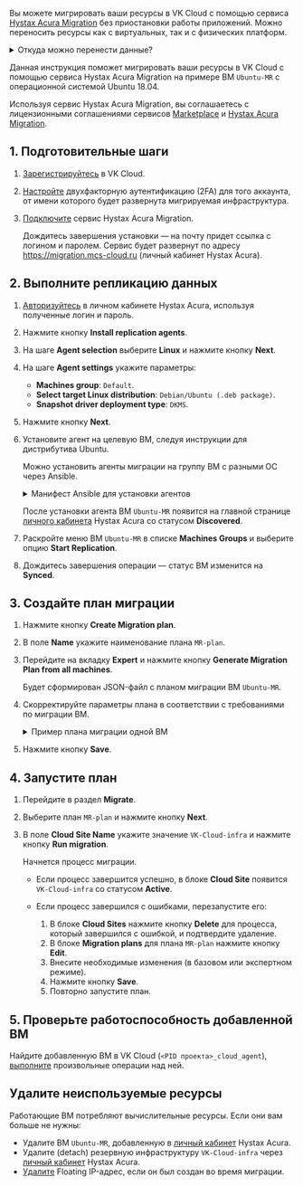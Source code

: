 Вы можете мигрировать ваши ресурсы в VK Cloud с помощью сервиса [Hystax Acura Migration](https://msk.cloud.vk.com/app/services/marketplace/v2/apps/service/71713459-37ca-45db-9523-1cade3c58912/latest/info) без приостановки работы приложений. Можно переносить ресурсы как с виртуальных, так и с физических платформ.

<details>
  <summary>Откуда можно перенести данные?</summary>

**Поддерживаемые платформы**: VK Cloud, Yandex Cloud, CROC Cloud, SberCloud, Базис.Cloud, OpenStack, VMware, Amazon Web Services, Google Cloud Platform, Microsoft Azure, Oracle Cloud, Alibaba Cloud, Hyper-V, а также физические машины.

**Поддерживаемые приложения**: SAP, Microsoft Active Directory, PostgreSQL, Oracle, NGINX, Red Hat Jboss Enterprise, IBM WebSphere, Apache, VMware vSphere, MySQL, MongoDB, Hadoop, Spark.

**Поддерживаемые операционные системы**: Windows, RHEL, CentOS, Debian, Ubuntu, AstraLinux, AltLinux, Ред ОС. Полный список доступных для миграции ОС и их версий приведен на странице [создания ВМ](/ru/computing/iaas/service-management/vm/vm-create#create_vm) в вашем личном кабинете.

</details>

Данная инструкция поможет мигрировать ваши ресурсы в VK Cloud с помощью сервиса Hystax Acura Migration на примере ВМ `Ubuntu-MR` с операционной системой Ubuntu 18.04.

Используя сервис Hystax Acura Migration, вы соглашаетесь с лицензионными соглашениями сервисов [Marketplace](/ru/intro/start/legal/marketplace) и [Hystax Acura Migration](https://хст.рф/terms-of-use).

## 1. Подготовительные шаги

1. [Зарегистрируйтесь](/ru/intro/start/account-registration) в VK Cloud.
1. [Настройте](/ru/tools-for-using-services/vk-cloud-account/service-management/account-manage/manage-2fa) двухфакторную аутентификацию (2FA) для того аккаунта, от имени которого будет развернута мигрируемая инфраструктура.
1. [Подключите](/ru/applications-and-services/marketplace/service-management/pr-instance-add) сервис Hystax Acura Migration.

   Дождитесь завершения установки — на почту придет ссылка с логином и паролем. Сервис будет развернут по адресу https://migration.mcs-cloud.ru (личный кабинет Hystax Acura).

## 2. Выполните репликацию данных

1. [Авторизуйтесь](https://migration.mcs-cloud.ru) в личном кабинете Hystax Acura, используя полученные логин и пароль.
1. Нажмите кнопку **Install replication agents**.
1. На шаге **Agent selection** выберите **Linux** и нажмите кнопку **Next**.
1. На шаге **Agent settings** укажите параметры:

   - **Machines group**: `Default`.
   - **Select target Linux distribution**: `Debian/Ubuntu (.deb package)`.
   - **Snapshot driver deployment type**: `DKMS`.

1. Нажмите кнопку **Next**.
1. Установите агент на целевую ВМ, следуя инструкции для дистрибутива Ubuntu.

   <info>

   Можно установить агенты миграции на группу ВМ с разными ОС через Ansible.

   </info>

   <details>
     <summary>Манифест Ansible для установки агентов</summary>

   ```yaml
   - hosts: all
     vars:
       ansible_ssh_pipelining: true

     tasks:
       - name: Generate URL rpm
         set_fact:
           download_url: "https://{{ acura_host }}/linux_agent/{{ customer_id }}?dist_type=rpm&platform=x64"
           remote_path: /tmp/hlragent.rpm
         when: ansible_os_family == "RedHat"

       - name: Generate URL deb
         set_fact:
           download_url: "https://{{ acura_host }}/linux_agent/{{ customer_id }}?dist_type=deb&platform=x64"
           remote_path: /tmp/hlragent.deb
         when: ansible_os_family == "Debian"

       - name: Download agent
         get_url:
           url: "{{ download_url }}"
           dest: "{{ remote_path }}"
           mode: 0644
           validate_certs: no
           timeout: 300
         become: yes

       - name: Install Hystax Linux Replication Agent from rpm package
         yum:
           name: "{{ remote_path }}"
           state: present
         become: yes
         when: ansible_os_family == "RedHat"

       - name: Install Hystax Linux Replication Agent from deb package
         apt:
           deb: "{{ remote_path }}"
           state: present
         become: yes
         when: ansible_os_family == "Debian"

       - name: Remove package file
         file:
           path: "{{ remote_path }}"
           state: absent
         become: yes
   ```

   </details>

   После установки агента ВМ `Ubuntu-MR` появится на главной странице [личного кабинета](https://migration.mcs-cloud.ru) Hystax Acura со статусом **Discovered**.

1. Раскройте меню ВМ `Ubuntu-MR` в списке **Machines Groups** и выберите опцию **Start Replication**.
1. Дождитесь завершения операции — статус ВМ изменится на **Synced**.

## 3. Создайте план миграции

1. Нажмите кнопку **Create Migration plan**.
1. В поле **Name** укажите наименование плана `MR-plan`.
1. Перейдите на вкладку **Expert** и нажмите кнопку **Generate Migration Plan from all machines**.

   Будет сформирован JSON-файл с планом миграции ВМ `Ubuntu-MR`.

1. Скорректируйте параметры плана в соответствии с требованиями по миграции ВМ.

   <details>
    <summary>Пример плана миграции одной ВМ</summary>

    В этом плане описываются одна ВМ и подсеть, в которой будет развернута мигрируемая ВМ.

    ```json
    {
      "devices": {
        "<ИМЯ_ВМ>": {
          "flavor": "STD3-4-8",
          "availability_zone": "MS1",
          "security_groups": [
            "default",
            "ssh"
          ],
          "id": "a0c733a4-7c2c-f4db-7af3-XXXX",
          "custom_image_metadata": {
            "os_type": "linux",
            "os_distro": "ubuntu18.04",
            "os_version": "18.04",
            "os_admin_user": "admin",
            "os_require_quiesce": "yes",
            "hw_qemu_guest_agent": "yes"
          },
          "ports": [
            {
              "name": "port_0",
              "ip": "10.0.2.15",
              "floating_ip": true,
              "subnet": "subnet_0"
            }
          ],
          "rank": 0
        }
      },
      "subnets": {
        "subnet_0": {
          "subnet_id": "41ffb51d-baf4-4b6c-8517-XXXX",
          "cidr": "10.0.2.0/24"
        }
      }
    }
    ```

   Параметры плана:

    - `<ИМЯ_ВМ>` — имя, которое будет присвоено виртуальной машине в VK Cloud.
    - `flavor` — имя или ID [шаблона конфигурации](/ru/computing/iaas/concepts/vm/flavor) для ВМ. Уточните название с помощью команды `openstack flavor list`.
    - `availability_zone` — имя [зоны доступности](/ru/intro/start/concepts/architecture#az), в которой будет развернута ВМ.
    - `security_groups` — список имен или ID [групп безопасности](/ru/networks/vnet/service-management/secgroups) для `Ubuntu-MR`.
    - `id` — внутренний ID виртуальной машины, сгенерированный Hystax на предыдущем шаге.
    - `custom_image_metadata` — пользовательские метаданные для ВМ.
      - `os_type` — тип гостевой ОС.
      - `os_distro` — имя дистрибутива ОС. Уточните имя, следуя инструкции в разделе [Заполнение os_distro и os_version](/ru/computing/iaas/service-management/images/image-metadata#find_os_distro_and_os_version).
      - `os_version` — версия ОС. Уточните версию, следуя инструкции в разделе [Заполнение os_distro и os_version](/ru/computing/iaas/service-management/images/image-metadata#find_os_distro_and_os_version).
      - `os_admin_user` — имя пользователя ОС с правами администратора. Пароль может быть установлен через [личный кабинет](/ru/computing/iaas/service-management/vm/vm-manage#password).
      - `os_require_quiesce: "yes"` — включение поддержки резервного копирования в VK Cloud.
      - `hw_qemu_guest_agent: "yes"` — включение поддержки гостевого агента QEMU.
    - `ports` — список сетевых интерфейсов ВМ.
    - `rank` — параметр, определяющий порядок запуска виртуальных машин, если их несколько в плане миграции.
    - `subnet_id` — ID подсети, в которой будет развернута ВМ.
    - `cidr` — адрес подсети в формате CIDR.

   Подробное описание параметров — в официальной документации [Hystax Acura](https://hystax.com/documentation/live-migration/migration_process.html#syntax-of-machine-description), описание пользовательских метаданных — в разделе [Метатеги образов](/ru/computing/iaas/service-management/images/image-metadata).

   </details>

1. Нажмите кнопку **Save**.

## 4. Запустите план

1. Перейдите в раздел **Migrate**.
1. Выберите план `MR-plan` и нажмите кнопку **Next**.
1. В поле **Cloud Site Name** укажите значение `VK-Cloud-infra` и нажмите кнопку **Run migration**.

   Начнется процесс миграции.

   - Если процесс завершится успешно, в блоке **Cloud Site** появится `VK-Cloud-infra` со статусом **Active**.
   - Если процесс завершился с ошибками, перезапустите его:

     1. В блоке **Cloud Sites** нажмите кнопку **Delete** для процесса, который завершился с ошибкой, и подтвердите удаление.
     1. В блоке **Migration plans** для плана `MR-plan` нажмите кнопку **Edit**.
     1. Внесите необходимые изменения (в базовом или экспертном режиме).
     1. Нажмите кнопку **Save**.
     1. Повторно запустите план.

## 5. Проверьте работоспособность добавленной ВМ

Найдите добавленную ВМ в VK Cloud (`<PID проекта>_cloud_agent`), [выполните](/ru/computing/iaas/service-management/vm/vm-manage) произвольные операции над ней.

## Удалите неиспользуемые ресурсы

Работающие ВМ потребляют вычислительные ресурсы. Если они вам больше не нужны:

- Удалите ВМ `Ubuntu-MR`, добавленную в [личный кабинет](https://migration.mcs-cloud.ru) Hystax Acura.
- Удалите (detach) резервную инфраструктуру `VK-Cloud-infra` через [личный кабинет](https://migration.mcs-cloud.ru) Hystax Acura.
- [Удалите](/ru/networks/vnet/service-management/ip/floating-ip#delete) Floating IP-адрес, если он был создан во время миграции.
